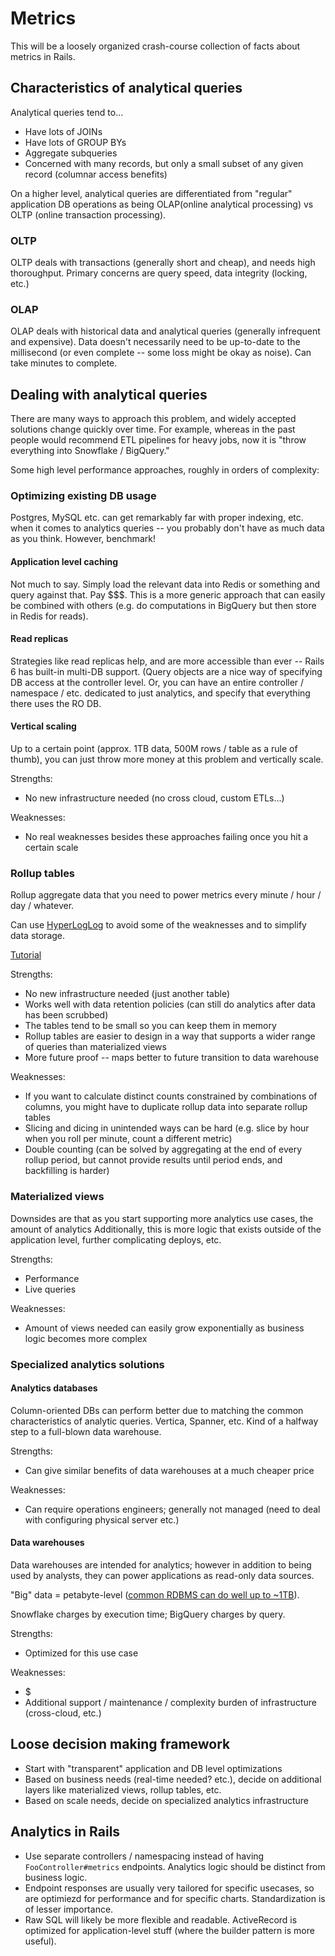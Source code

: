 # Metrics

This will be a loosely organized crash-course collection of facts about metrics in Rails.

## Characteristics of analytical queries

Analytical queries tend to...

- Have lots of JOINs
- Have lots of GROUP BYs
- Aggregate subqueries
- Concerned with many records, but only a small subset of any given record (columnar access benefits)

On a higher level, analytical queries are differentiated from "regular" application DB operations as being OLAP(online analytical processing) vs OLTP (online transaction processing).

### OLTP

OLTP deals with transactions (generally short and cheap), and needs high thoroughput. Primary concerns are query speed, data integrity (locking, etc.)

### OLAP

OLAP deals with historical data and analytical queries (generally infrequent and expensive). Data doesn't necessarily need to be up-to-date to the millisecond (or even complete -- some loss might be okay as noise). Can take minutes to complete.

## Dealing with analytical queries

There are many ways to approach this problem, and widely accepted solutions change quickly over time. For example, whereas in the past people would recommend ETL pipelines for heavy jobs, now it is "throw everything into Snowflake / BigQuery."

Some high level performance approaches, roughly in orders of complexity:

### Optimizing existing DB usage

Postgres, MySQL etc. can get remarkably far with proper indexing, etc. when it comes to analytics queries -- you probably don't have as much data as you think. However, benchmark!

#### Application level caching

Not much to say. Simply load the relevant data into Redis or something and query against that. Pay $$$. This is a more generic approach that can easily be combined with others (e.g. do computations in BigQuery but then store in Redis for reads).

#### Read replicas

Strategies like read replicas help, and are more accessible than ever -- Rails 6 has built-in multi-DB support. (Query objects are a nice way of specifying DB access at the controller level. Or, you can have an entire controller / namespace / etc. dedicated to just analytics, and specify that everything there uses the RO DB.

#### Vertical scaling

Up to a certain point (approx. 1TB data, 500M rows / table as a rule of thumb), you can just throw more money at this problem and vertically scale.

Strengths:

- No new infrastructure needed (no cross cloud, custom ETLs...)

Weaknesses:

- No real weaknesses besides these approaches failing once you hit a certain scale

### Rollup tables

Rollup aggregate data that you need to power metrics every minute / hour / day / whatever.

Can use [HyperLogLog](https://www.citusdata.com/blog/2017/04/04/distributed_count_distinct_with_postgresql/) to avoid some of the weaknesses and to simplify data storage.

[Tutorial](https://www.citusdata.com/blog/2017/06/30/efficient-rollup-with-hyperloglog-on-postgres/)

Strengths:

- No new infrastructure needed (just another table)
- Works well with data retention policies (can still do analytics after data has been scrubbed)
- The tables tend to be small so you can keep them in memory
- Rollup tables are easier to design in a way that supports a wider range of queries than materialized views
- More future proof -- maps better to future transition to data warehouse

Weaknesses:

- If you want to calculate distinct counts constrained by combinations of columns, you might have to duplicate rollup data into separate rollup tables
- Slicing and dicing in unintended ways can be hard (e.g. slice by hour when you roll per minute, count a different metric)
- Double counting (can be solved by aggregating at the end of every rollup period, but cannot provide results until period ends, and backfilling is harder)

### Materialized views

Downsides are that as you start supporting more analytics use cases, the amount of analytics Additionally, this is more logic that exists outside of the application level, further complicating deploys, etc.

Strengths:

- Performance
- Live queries

Weaknesses:

- Amount of views needed can easily grow exponentially as business logic becomes more complex

### Specialized analytics solutions

#### Analytics databases

Column-oriented DBs can perform better due to matching the common characteristics of analytic queries. Vertica, Spanner, etc. Kind of a halfway step to a full-blown data warehouse.

Strengths:

- Can give similar benefits of data warehouses at a much cheaper price

Weaknesses:

- Can require operations engineers; generally not managed (need to deal with configuring physical server etc.)

#### Data warehouses

Data warehouses are intended for analytics; however in addition to being used by analysts, they can power applications as read-only data sources.

"Big" data = petabyte-level ([common RDBMS can do well up to ~1TB](https://statsbot.co/blog/modern-data-warehouse/)).

Snowflake charges by execution time; BigQuery charges by query.

Strengths:

- Optimized for this use case

Weaknesses:

- $
- Additional support / maintenance / complexity burden of infrastructure (cross-cloud, etc.)

## Loose decision making framework

- Start with "transparent" application and DB level optimizations
- Based on business needs (real-time needed? etc.), decide on additional layers like materialized views, rollup tables, etc.
- Based on scale needs, decide on specialized analytics infrastructure

## Analytics in Rails

- Use separate controllers / namespacing instead of having `FooController#metrics` endpoints. Analytics logic should be distinct from business logic.
- Endpoint responses are usually very tailored for specific usecases, so are optimiezd for performance and for specific charts. Standardization is of lesser importance.
- Raw SQL will likely be more flexible and readable. ActiveRecord is optimized for application-level stuff (where the builder pattern is more useful).
